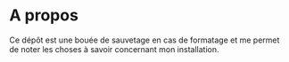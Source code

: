 # A propos

Ce dépôt est une bouée de sauvetage en cas de formatage et me permet de noter les choses à savoir concernant mon installation.
